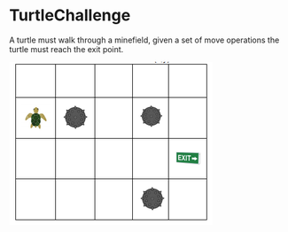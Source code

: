# TurtleChallenge

A turtle must walk through a minefield, given a set of move operations the turtle must reach the exit point.

![](TurtleChallenge/Screenshot1.png)
